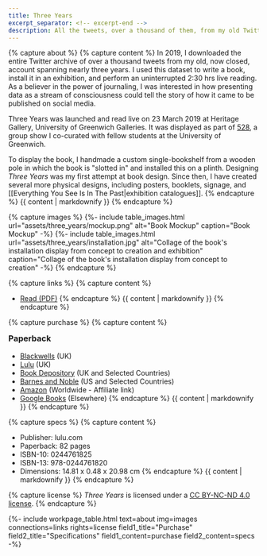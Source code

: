 ```yaml
---
title: Three Years
excerpt_separator: <!-- excerpt-end -->
description: All the tweets, over a thousand of them, from my old Twitter account compiled in a book, installed in an exhibition, and read live uninterruptedly.  
---
```

<style>
    table.work tr:nth-child(4), table.work tr:nth-child(5) {
        display: revert;
        visibility: visible;
    }
    #paperback {
        margin-top: 0;
    }
</style>

{% capture about %}
{% capture content %}
In 2019, I downloaded the entire Twitter archive of over a thousand tweets from my old, now closed, account spanning nearly three years. I used this dataset to write a book, install it in an exhibition, and perform an uninterrupted 2:30 hrs live reading. As a believer in the power of journaling, I was interested in how presenting data as a stream of consciousness could tell the story of how it came to be published on social media.    

Three Years was launched and read live on 23 March 2019 at Heritage Gallery, University of Greenwich Galleries. It was displayed as part of [528](http://www.greenwichunigalleries.co.uk/fivetoeight/), a group show I co-curated with fellow students at the University of Greenwich.

To display the book, I handmade a custom single-bookshelf from a wooden pole in which the book is "slotted in" and installed this on a plinth. Designing _Three Years_ was my first attempt at book design. Since then, I have created several more physical designs, including posters, booklets, signage, and [[Everything You See Is In The Past|exhibition catalogues]].
{% endcapture %}
{{ content | markdownify }}
{% endcapture %}

{% capture images %}
{%- include table_images.html url="assets/three_years/mockup.png" alt="Book Mockup" caption="Book Mockup" -%}
{%- include table_images.html url="assets/three_years/installation.jpg" alt="Collage of the book's installation display from concept to creation and exhibition" caption="Collage of the book's installation display from concept to creation" -%}
{% endcapture %}

{% capture links %}
{% capture content %}
* [Read (PDF)](assets/three_years/Three_Years.pdf#view=FitV&pagemode=thumbs)
{% endcapture %}
{{ content | markdownify }}
{% endcapture %}

{% capture purchase %}
{% capture content %}
### Paperback
* [Blackwells](https://blackwells.co.uk/bookshop/product/Three-Years-by-Imola-Francesco/9780244761820) (UK)
* [Lulu](https://www.lulu.com/en/gb/shop/francesco-imola/three-years/paperback/product-14q2wqw6.html?page=1&pageSize=4) (UK)
* [Book Depository](https://www.bookdepository.com/book/9780244761820) (UK and Selected Countries)
* [Barnes and Noble](https://www.barnesandnoble.com/w/three-years-francesco-imola/1131049662) (US and Selected Countries)
* [Amazon](https://amzn.to/34NvaSW) (Worldwide - Affiliate link)
* [Google Books](https://www.google.co.uk/books/edition/Three_Years/zxGKDwAAQBAJ) (Elsewhere)
{% endcapture %}
{{ content | markdownify }}
{% endcapture %}

{% capture specs %}
{% capture content %}
* Publisher: lulu.com 
* Paperback: 82 pages
* ISBN-10: 0244761825
* ISBN-13: 978-0244761820
* Dimensions: 14.81 x 0.48 x 20.98 cm
{% endcapture %}
{{ content | markdownify }}
{% endcapture %}

{% capture license %}
<i>Three Years</i> is licensed under a <a rel="license" href="http://creativecommons.org/licenses/by-nc-nd/4.0/" target="_blank" rel="noopener noreferrer">CC BY-NC-ND 4.0 license</a>. 
{% endcapture %}

{%- include workpage_table.html text=about
img=images connections=links rights=license field1_title="Purchase" field2_title="Specifications" field1_content=purchase field2_content=specs -%}